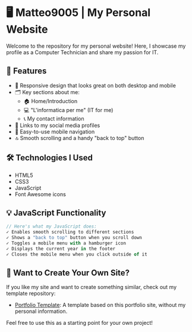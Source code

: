 # 🖥️ Matteo9005 | My Personal Website

Welcome to the repository for my personal website! Here, I showcase my profile as a Computer Technician and share my passion for IT.

## 🌟 Features

- 📱 Responsive design that looks great on both desktop and mobile
- 🗂️ Key sections about me:
  - 🏠 Home/Introduction
  - 💻 "L'informatica per me" (IT for me)
  - 📞 My contact information
- 🔗 Links to my social media profiles
- 🍔 Easy-to-use mobile navigation
- 🔝 Smooth scrolling and a handy "back to top" button

## 🛠️ Technologies I Used

- HTML5
- CSS3
- JavaScript
- Font Awesome icons

## 💡 JavaScript Functionality

```javascript
// Here's what my JavaScript does:
✓ Enables smooth scrolling to different sections
✓ Shows a "back to top" button when you scroll down
✓ Toggles a mobile menu with a hamburger icon
✓ Displays the current year in the footer
✓ Closes the mobile menu when you click outside of it
```

## 🚀 Want to Create Your Own Site?

If you like my site and want to create something similar, check out my template repository:

- [Portfolio Template](https://github.com/Matteo9005/matteo9005-template-portfolio): A template based on this portfolio site, without my personal information.

Feel free to use this as a starting point for your own project!
